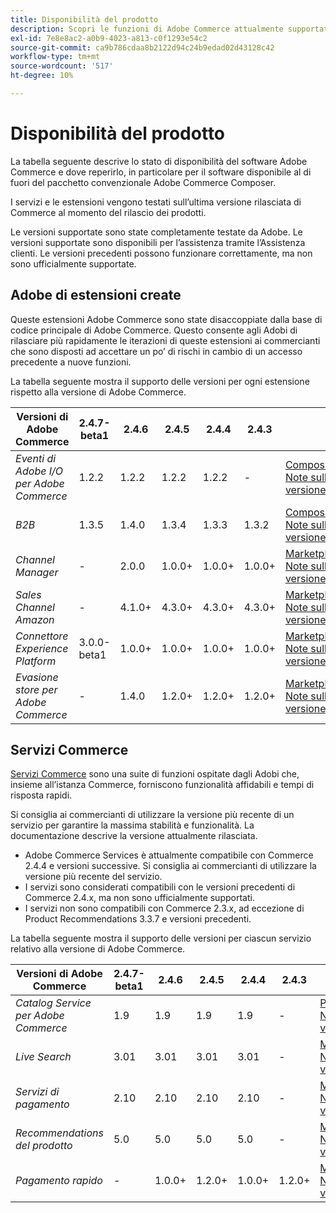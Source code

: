 ```yaml
---
title: Disponibilità del prodotto
description: Scopri le funzioni di Adobe Commerce attualmente supportate e verificane la compatibilità con specifiche versioni di Adobe Commerce.
exl-id: 7e8e8ac2-a0b9-4023-a813-c0f1293e54c2
source-git-commit: ca9b786cdaa8b2122d94c24b9edad02d43128c42
workflow-type: tm+mt
source-wordcount: '517'
ht-degree: 10%

---
```


# Disponibilità del prodotto

La tabella seguente descrive lo stato di disponibilità del software Adobe Commerce e dove reperirlo, in particolare per il software disponibile al di fuori del pacchetto convenzionale Adobe Commerce Composer.

I servizi e le estensioni vengono testati sull’ultima versione rilasciata di Commerce al momento del rilascio dei prodotti.

Le versioni supportate sono state completamente testate da Adobe. Le versioni supportate sono disponibili per l’assistenza tramite l’Assistenza clienti. Le versioni precedenti possono funzionare correttamente, ma non sono ufficialmente supportate.

## Adobe di estensioni create

Queste estensioni Adobe Commerce sono state disaccoppiate dalla base di codice principale di Adobe Commerce. Questo consente agli Adobi di rilasciare più rapidamente le iterazioni di queste estensioni ai commercianti che sono disposti ad accettare un po’ di rischi in cambio di un accesso precedente a nuove funzioni.

La tabella seguente mostra il supporto delle versioni per ogni estensione rispetto alla versione di Adobe Commerce.

| **Versioni di Adobe Commerce** | 2.4.7-beta1 | 2.4.6 | 2.4.5 | 2.4.4 | 2.4.3 | |
|-|-|-|-|-|-|-|
| _Eventi di Adobe I/O per Adobe Commerce_ | 1.2.2 | 1.2.2 | 1.2.2 | 1.2.2 | - | [Compositore](https://developer.adobe.com/commerce/events/get-started/installation/) <br/>[Note sulla versione](https://developer.adobe.com/commerce/events/get-started/release-notes/) |
| _B2B_ | 1.3.5 | 1.4.0 | 1.3.4 | 1.3.3 | 1.3.2 | [Compositore](https://experienceleague.adobe.com/docs/commerce-admin/b2b/install.html) <br/> [Note sulla versione](https://experienceleague.adobe.com/docs/commerce-admin/b2b/release-notes.html) |
| _Channel Manager_ | - | 2.0.0 | 1.0.0+ | 1.0.0+ | 1.0.0+ | [Marketplace](https://commercemarketplace.adobe.com/magento-channel-manager.html)<br/> [Note sulla versione](https://experienceleague.adobe.com/docs/commerce-channels/channel-manager/release-notes.html) |
| _Sales Channel Amazon_ | - | 4.1.0+ | 4.3.0+ | 4.3.0+ | 4.3.0+ | [Marketplace](https://commercemarketplace.adobe.com/magento-module-amazon.html)<br/> [Note sulla versione](https://experienceleague.adobe.com/docs/commerce-channels/amazon/release-notes.html) |
| _Connettore Experience Platform_ | 3.0.0-beta1 | 1.0.0+ | 1.0.0+ | 1.0.0+ | 1.0.0+ | [Marketplace](https://commercemarketplace.adobe.com/magento-experience-platform-connector.html)<br/>[Note sulla versione](https://experienceleague.adobe.com/docs/commerce-merchant-services/experience-platform-connector/release-notes.html) |
| _Evasione store per Adobe Commerce_ | - | 1.4.0 | 1.2.0+ | 1.2.0+ | 1.2.0+ | [Marketplace](https://commercemarketplace.adobe.com/store-fulfillment-magento-walmart.html)<br/> [Note sulla versione](https://experienceleague.adobe.com/docs/commerce-merchant-services/store-fulfillment/release-notes.html) |

## Servizi Commerce

[Servizi Commerce](https://experienceleague.adobe.com/docs/commerce-merchant-services/user-guides/home.html) sono una suite di funzioni ospitate dagli Adobi che, insieme all’istanza Commerce, forniscono funzionalità affidabili e tempi di risposta rapidi.

Si consiglia ai commercianti di utilizzare la versione più recente di un servizio per garantire la massima stabilità e funzionalità. La documentazione descrive la versione attualmente rilasciata.

* Adobe Commerce Services è attualmente compatibile con Commerce 2.4.4 e versioni successive. Si consiglia ai commercianti di utilizzare la versione più recente del servizio.
* I servizi sono considerati compatibili con le versioni precedenti di Commerce 2.4.x, ma non sono ufficialmente supportati.
* I servizi non sono compatibili con Commerce 2.3.x, ad eccezione di Product Recommendations 3.3.7 e versioni precedenti.

La tabella seguente mostra il supporto delle versioni per ciascun servizio relativo alla versione di Adobe Commerce.

| **Versioni di Adobe Commerce** | 2.4.7-beta1 | 2.4.6 | 2.4.5 | 2.4.4 | 2.4.3 | |
|-|-|-|-|-|-|-|
| _Catalog Service per Adobe Commerce_ | 1.9 | 1.9 | 1.9 | 1.9 | - | [Panoramica](https://experienceleague.adobe.com/docs/commerce-merchant-services/catalog-service/guide-overview.html)<br/> [Note sulla versione](https://experienceleague.adobe.com/docs/commerce-merchant-services/catalog-service/release-notes.html) |
| _Live Search_ | 3.01 | 3.01 | 3.01 | 3.01 | - | [Marketplace](https://commercemarketplace.adobe.com/magento-live-search.html)<br/>[Note sulla versione](https://experienceleague.adobe.com/docs/commerce-merchant-services/live-search/release-notes.html) |
| _Servizi di pagamento_ | 2.10 | 2.10 | 2.10 | 2.10 | - | [Marketplace](https://commercemarketplace.adobe.com/magento-payment-services.html)<br/> [Note sulla versione](https://commercemarketplace.adobe.com/magento-payment-services.html) |
| _Recommendations del prodotto_ | 5.0 | 5.0 | 5.0 | 5.0 | - | [Marketplace](https://commercemarketplace.adobe.com/magento-product-recommendations.html)<br/> [Note sulla versione](https://experienceleague.adobe.com/docs/commerce-merchant-services/product-recommendations/release-notes.html) |
| _Pagamento rapido_ | - | 1.0.0+ | 1.2.0+ | 1.0.0+ | 1.2.0+ | [Marketplace](https://commercemarketplace.adobe.com/magento-quick-checkout.html)<br/> [Note sulla versione](https://experienceleague.adobe.com/docs/commerce-merchant-services/product-recommendations/release-notes.html) |
